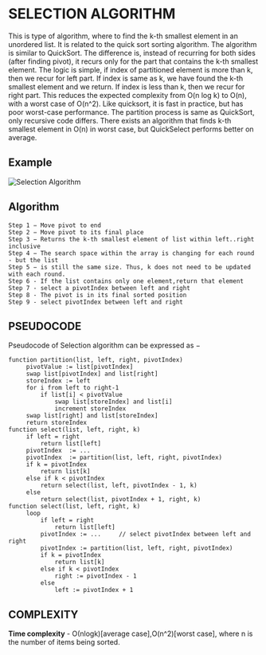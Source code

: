 ﻿# SELECTION ALGORITHM

This is type of algorithm, where  to find the k-th smallest element in an unordered list. It is related to the quick sort sorting algorithm.
The algorithm is similar to QuickSort. The difference is, instead of recurring for both sides (after finding pivot), it recurs only for the part that contains the k-th smallest element. 
The logic is simple, if index of partitioned element is more than k, then we recur for left part. 
If index is same as k, we have found the k-th smallest element and we return. 
If index is less than k, then we recur for right part. This reduces the expected complexity from O(n log k) to O(n), with a worst case of O(n^2).
Like quicksort, it is fast in practice, but has poor worst-case performance.
The partition process is same as QuickSort, only recursive code differs.
There exists an algorithm that finds k-th smallest element in O(n) in worst case, but QuickSelect performs better on average.

## Example

![Selection Algorithm](https://upload.wikimedia.org/wikipedia/commons/0/04/Selecting_quickselect_frames.gif)

## Algorithm

```
Step 1 − Move pivot to end
Step 2 − Move pivot to its final place
Step 3 − Returns the k-th smallest element of list within left..right inclusive
Step 4 − The search space within the array is changing for each round - but the list
Step 5 − is still the same size. Thus, k does not need to be updated with each round.
Step 6 - If the list contains only one element,return that element
Step 7 - select a pivotIndex between left and right
Step 8 - The pivot is in its final sorted position
Step 9 - select pivotIndex between left and right

```

## PSEUDOCODE

Pseudocode of Selection  algorithm can be expressed as −

```
function partition(list, left, right, pivotIndex)
     pivotValue := list[pivotIndex]
     swap list[pivotIndex] and list[right]  
     storeIndex := left
     for i from left to right-1
         if list[i] < pivotValue
             swap list[storeIndex] and list[i]
             increment storeIndex
     swap list[right] and list[storeIndex]  
     return storeIndex
function select(list, left, right, k)
     if left = right        
         return list[left]  
     pivotIndex  := ...     
     pivotIndex  := partition(list, left, right, pivotIndex)
     if k = pivotIndex
         return list[k]
     else if k < pivotIndex
         return select(list, left, pivotIndex - 1, k)
     else
         return select(list, pivotIndex + 1, right, k)
function select(list, left, right, k)
     loop
         if left = right
             return list[left]
         pivotIndex := ...     // select pivotIndex between left and right
         pivotIndex := partition(list, left, right, pivotIndex)
         if k = pivotIndex
             return list[k]
         else if k < pivotIndex
             right := pivotIndex - 1
         else
             left := pivotIndex + 1

```

## COMPLEXITY

**Time complexity**  - О(nlogk)[average case],O(n^2)[worst case], where n is the number of items being sorted.

